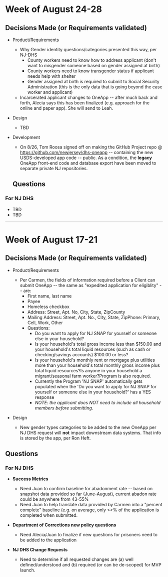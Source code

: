 # Week of August 24-28

## Decisions Made (or Requirements validated)
- Product/Requirements
  - Why Gender identity questions/categories presented this way, per NJ-DHS
    - County workers need to know how to address applicant (don't want to misgender someone based on gender assigned at birth)
    - County workers need to know transgender status if applicant needs help with shelter
    - Gender assigned at birth is required to submit to Social Security Administration (this is the only data that is going beyond the case worker and applicant)
  - Incarcerated applicant changes to OneApp -- after much back and forth, Alecia says this has been finalized (e.g. approach for the online and paper app).  She will send to Leah.
    
- Design
  - TBD
  
- Development
  - On 8/26, Tom Roosa signed off on making the GitHub Project repo @ https://github.com/newjersey/dhs-oneapp -- containing the new USDS-developed app code -- public.  As a condition, the **legacy** OneApp front-end code and database export have been moved to separate private NJ repositories.
  

  ## Questions 

### For NJ DHS
  - TBD
  - TBD
 
 
  
*** 

# Week of August 17-21

## Decisions Made (or Requirements validated)

- Product/Requirements
  - Per Carmen, the fields of information required before a Client can submit OneApp -- the same as "expedited application for eligiblity" -- are:
      - First name, last name
      - Payee
      - Homeless checkbox
      - Address:  Street, Apt. No, City, State, ZipCounty
      - Mailing Address: Street, Apt. No., City, State, ZipPhone: Primary, Cell, Work, Other
      - Questions:
        - Do you want to apply for NJ SNAP for yourself or someone else in your household?
        - Is your household's total gross income less than $150.00 and your household's total liquid resources (such as cash or checking/savings accounts) $100.00 or less?
        - Is your household's monthly rent or mortgage plus utilities more than your household's total monthly gross income plus total liquid resources?Is anyone in your household a migrant/seasonal farm worker?Program is also required. 
        - Currently the Program 'NJ SNAP' automatically gets populated when the 'Do you want to apply for NJ SNAP for yourself or someone else in your household?' has a YES response
        - *NOTE: the applicant does NOT need to include all household members before submitting.*

- Design
  - New gender types categories to be added to the new OneApp per NJ DHS request will **not** impact downstream data systems.  That info is stored by the app, per Ron Heft.


## Questions 

### For NJ DHS

- **Success Metrics**
  - Need Juan to confirm baseline for abadonment rate -- based on snapshot data provided so far (June-August), current abadon rate could be anywhere from 43-55%
  - Need Juan to help translate data provided by Carmen into a "percent complete" baseline (e.g. on average, only <>% of the application is completed when submitted.

- **Department of Corrections new policy questions**
  - Need Alecia/Juan to finalize if new questions for prisoners need to be added to the application
  
- **NJ DHS Change Requests**
  - Need to determine if all requested changes are (a) well defined/understood and (b) required (or can be de-scoped) for MVP launch.
